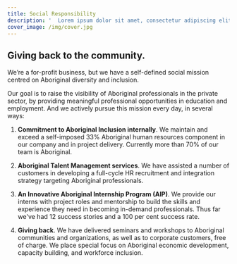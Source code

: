 ```yaml
---
title: Social Responsibility
description: '  Lorem ipsum dolor sit amet, consectetur adipiscing elit. Phasellus sit amet iaculis elit. Nam semper ut arcu non placerat. Praesent nibh massa varius.'
cover_image: /img/cover.jpg
---
```

## Giving back to the community.

We’re a for-profit business, but we have a self-defined social mission centred on Aboriginal diversity and inclusion.

Our goal is to raise the visibility of Aboriginal professionals in the private sector, by providing meaningful professional opportunities in education and employment. And we actively pursue this mission every day, in several ways:

1. **Commitment to Aboriginal Inclusion internally**. We maintain and exceed a self-imposed 33% Aboriginal human resources component in our company and in project delivery. Currently more than 70% of our team is Aboriginal. 

2. **Aboriginal Talent Management services**. We have assisted a number of customers in developing a full-cycle HR recruitment and integration strategy targeting Aboriginal professionals. 

3. **An Innovative Aboriginal Internship Program (AIP)**. We provide our interns with project roles and mentorship to build the skills and experience they need in becoming in-demand professionals. Thus far we've had 12 success stories and a 100 per cent success rate. 

4. **Giving back**. We have delivered seminars and workshops to Aboriginal communities and organizations, as well as to corporate customers, free of charge. We place special focus on Aboriginal economic development, capacity building, and workforce inclusion.
